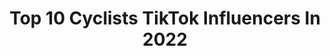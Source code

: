 ---
title: Top 10 Cyclists TikTok Influencers In 2022
description: >-
  Find top cyclists TikTok influencers in 2022. Most popular hashtags: #cyclist #cycling #fyp #bike.
platform: TikTok
hits: 26
text_top: Analyze the best TikTok influencers on inBeat.
text_bottom: inBeat has 26 TikTok influencers like this for you to work with.
profiles:
  - username: "esther_bike7"
    fullname: >-
      Esther
    bio: >-
      French cyclist 🚴🏻‍♂️
    location: "France"
    followers: 8750
    engagement: 742
    commentsToLikes: 0.034874
    id: ck9v90z4gc1ls0j78o248lp0s
    verified: false
    hashtags: "#pourtoi, #fyp, #roadbike, #biker"
  - username: "journey_on_2wheels"
    fullname: >-
      Thippesha H P
    bio: >-
      Cyclist, Traveller, ಕಾಯಕವೇ ಕೈಲಾಸ
    location: "India"
    followers: 4746
    engagement: 874
    commentsToLikes: 0.012989
    id: ckbqkt3hg5w2c0j23b6frg6fs
    verified: false
    hashtags: "#hubballi, #davanagere, #karnatak, #tractor"
  - username: "radybreezy"
    fullname: >-
      Radhames Crisostomo
    bio: >-
      SneakerHead ,husband ,chef at times,cyclist, national swimmer. IG:Radylovesbibi
    location: "United States"
    followers: 9680
    engagement: 713
    commentsToLikes: 0.041950
    id: ckcdqr1vpcfar0j235e6msynu
    verified: false
    hashtags: "#foryoupage, #fyp, #nyc, #bikelife"
  - username: "c_y_c_l_e_r_i_d_e"
    fullname: >-
      @Football lover
    bio: >-
      ഒരു 🚲ഭ്രാന്തൻ മലപ്പുറം🏘️ മെസ്സി ഉയിര് ⚽പ്രണയിച്ചവൻ യാത്ര ലഹരിയാണ്
    location: "India"
    followers: 9402
    engagement: 2313
    commentsToLikes: 0.011572
    id: ckbkj65jzbwoq0j232r7fb7nb
    verified: false
    hashtags: "#shaer, #tiktokti, #enjoy, #foryoupage"
  - username: "can2436"
    fullname: >-
      Highlights 
    bio: >-
      Those who smile with their eyes say the most to those who really see 🇨🇦
    location: "Canada"
    followers: 58900
    engagement: 842
    commentsToLikes: 0.142919
    id: ck9go0ekvyx9a0j78wqr08c53
    verified: false
    hashtags: "#viral, #funny, #cyclist, #believe"
  - username: "deborahfashionsport"
    fullname: >-
      Deborah Spinelli
    bio: >-
      Triathlon | Fitness | Inspiration Instagram 👉🏻 @deborahfashionsport
    location: "Italy"
    followers: 4385
    engagement: 303
    commentsToLikes: 0.068829
    id: cka6e6xx2alj30i784l33iico
    verified: false
    hashtags: "#italy, #fit, #italiangirl, #fitgirl"
  - username: "mxnaaazzz"
    fullname: >-
      eagle eyes🦅
    bio: >-
      Brett Lee💝
    location: "India"
    followers: 4412
    engagement: 1036
    commentsToLikes: 0.016738
    id: ckbkkwr9ee19k0j230b7e1d0s
    verified: false
    hashtags: "#handwashchallenge, #cyclist, #mangalore, #breakup"
  - username: "estacacycling"
    fullname: >-
      🅴🆂🆃🅰🅲🅰 🅲🆈🅲🅻🅸🅽🅶
    bio: >-
      🅼🅰🅳🅴 🅸🅽 🅶🅰🅻🅸🆉🅰 🅴🆂🆃🅰🅲🅰 ®️
    location: "Spain"
    followers: 319800
    engagement: 735
    commentsToLikes: 0.000000
    id: ckd0bnz0scgze0j23hzad564h
    verified: false
    hashtags: "#cyclingchallenge, #estaca, #lavueltaciclistaespa, #road"
  - username: "rdsteam"
    fullname: >-
      Fighter RDS
    bio: >-
      🇮🇳INDIAN🤸‍♂️Athlete🤺MartialArtist🏃‍♂️Runner🚴‍♂️Cyclist National Medalist🏅
    location: "India"
    followers: 46700
    engagement: 730
    commentsToLikes: 0.013169
    id: ckal64l8k94xg0i7842zv8ip5
    verified: false
    hashtags: "#mmafighter, #therdsteam, #cyclist, #jaihind"
  - username: "furrybawls"
    fullname: >-
      funnylawls
    bio: >-
      So i like to post random stuff like most ppl !
    location: "United Kingdom"
    followers: 33200
    engagement: 1470
    commentsToLikes: 0.152176
    id: ck960l4dwirns0j784vmvamzu
    verified: false
    hashtags: "#school, #fyp, #britishthings, #emoji"
---